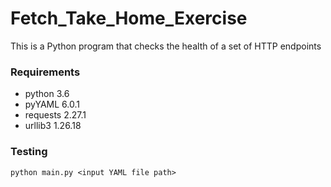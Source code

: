 # Fetch_Take_Home_Exercise
This is a Python program that checks the health of a set of HTTP endpoints


### Requirements
* python 3.6
* pyYAML 6.0.1
* requests 2.27.1
* urllib3 1.26.18

### Testing 
```
python main.py <input YAML file path>
```
